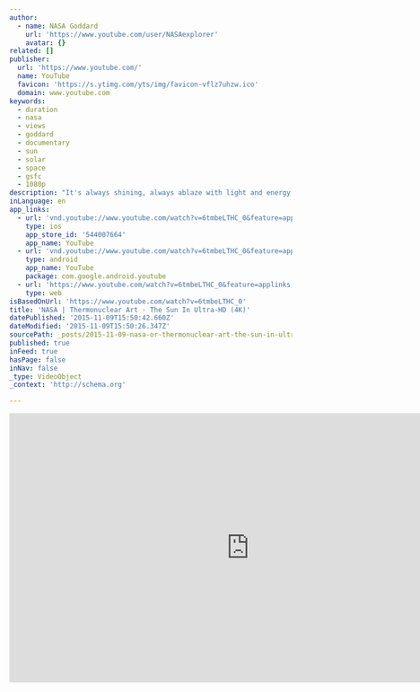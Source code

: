 ```yaml
---
author:
  - name: NASA Goddard
    url: 'https://www.youtube.com/user/NASAexplorer'
    avatar: {}
related: []
publisher:
  url: 'https://www.youtube.com/'
  name: YouTube
  favicon: 'https://s.ytimg.com/yts/img/favicon-vflz7uhzw.ico'
  domain: www.youtube.com
keywords:
  - duration
  - nasa
  - views
  - goddard
  - documentary
  - sun
  - solar
  - space
  - gsfc
  - 1080p
description: "It's always shining, always ablaze with light and energy that drive weather, biology and more. In addition to keeping life alive on Earth, the sun also sends out a constant flow of particles called the solar wind, and it occasionally erupts with giant clouds of solar material, called coronal mass ejections, or explosions of X-rays called solar flares."
inLanguage: en
app_links:
  - url: 'vnd.youtube://www.youtube.com/watch?v=6tmbeLTHC_0&feature=applinks'
    type: ios
    app_store_id: '544007664'
    app_name: YouTube
  - url: 'vnd.youtube://www.youtube.com/watch?v=6tmbeLTHC_0&feature=applinks'
    type: android
    app_name: YouTube
    package: com.google.android.youtube
  - url: 'https://www.youtube.com/watch?v=6tmbeLTHC_0&feature=applinks'
    type: web
isBasedOnUrl: 'https://www.youtube.com/watch?v=6tmbeLTHC_0'
title: 'NASA | Thermonuclear Art - The Sun In Ultra-HD (4K)'
datePublished: '2015-11-09T15:50:42.660Z'
dateModified: '2015-11-09T15:50:26.347Z'
sourcePath: _posts/2015-11-09-nasa-or-thermonuclear-art-the-sun-in-ultra-hd-4k.md
published: true
inFeed: true
hasPage: false
inNav: false
_type: VideoObject
_context: 'http://schema.org'

---
```

<iframe src="https://cdn.embedly.com/widgets/media.html?src=https%3A%2F%2Fwww.youtube.com%2Fembed%2F6tmbeLTHC_0%3Ffeature%3Doembed&amp;url=https%3A%2F%2Fwww.youtube.com%2Fwatch%3Fv%3D6tmbeLTHC_0&amp;image=https%3A%2F%2Fi.ytimg.com%2Fvi%2F6tmbeLTHC_0%2Fhqdefault.jpg&amp;key=b7d04c9b404c499eba89ee7072e1c4f7&amp;type=text%2Fhtml&amp;schema=youtube" width="854" height="480" scrolling="no" frameborder="0" allowfullscreen="allowfullscreen" style=""></iframe>